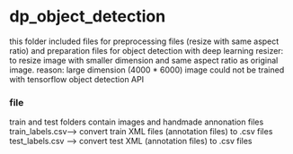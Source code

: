 # dp_object_detection
this folder included files for preprocessing files (resize with same aspect ratio) and preparation files for object detection with deep learning 
resizer: to resize image with smaller dimension and same aspect ratio as original image.
reason: large dimension (4000 * 6000) image could not be trained with tensorflow object detection API 
### file ####
train and test folders contain images and handmade annonation files
train_labels.csv--> convert train XML files (annotation files) to .csv files
test_labels.csv --> convert test XML (annotation files) to .csv files
